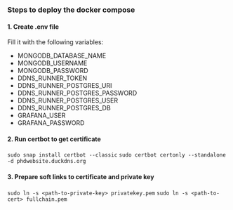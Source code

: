 ### Steps to deploy the docker compose

#### 1. Create .env file

Fill it with the following variables:
- MONGODB_DATABASE_NAME
- MONGODB_USERNAME
- MONGODB_PASSWORD
- DDNS_RUNNER_TOKEN
- DDNS_RUNNER_POSTGRES_URI
- DDNS_RUNNER_POSTGRES_PASSWORD
- DDNS_RUNNER_POSTGRES_USER
- DDNS_RUNNER_POSTGRES_DB
- GRAFANA_USER
- GRAFANA_PASSWORD

#### 2. Run certbot to get certificate

`sudo snap install certbot --classic`
`sudo certbot certonly --standalone -d phdwebsite.duckdns.org`

#### 3. Prepare soft links to certificate and private key

`sudo ln -s <path-to-private-key> privatekey.pem`
`sudo ln -s <path-to-cert> fullchain.pem`
